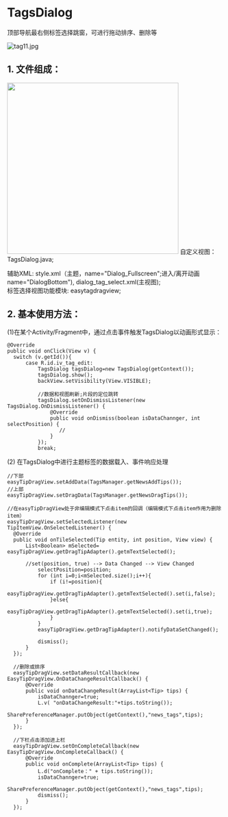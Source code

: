 # TagsDialog
顶部导航最右侧标签选择跳窗，可进行拖动排序、删除等

![tag11.jpg](https://i.loli.net/2021/09/30/Ki4R7dj63aDuwZ2.jpg)

## 1. 文件组成：
<img src="https://i.loli.net/2021/09/30/6QsVg19cnuhxbAE.png" width="400">
自定义视图：TagsDialog.java;   

辅助XML: style.xml（主题，name="Dialog_Fullscreen";进入/离开动画 name="DialogBottom"), dialog_tag_select.xml(主视图);  
标签选择视图功能模块: easytagdragview;  
  
## 2. 基本使用方法：

  (1)在某个Activity/Fragment中，通过点击事件触发TagsDialog以动画形式显示：
  
  ```
  @Override
  public void onClick(View v) {
    switch (v.getId()){
        case R.id.iv_tag_edit:
            TagsDialog tagsDialog=new TagsDialog(getContext());
            tagsDialog.show();
            backView.setVisibility(View.VISIBLE);
            
            //数据和视图刷新;片段的定位跳转
            tagsDialog.setOnDismissListener(new TagsDialog.OnDismissListener() {
                @Override
                public void onDismiss(boolean isDataChannger, int selectPosition) {
                   //
                }
            });
            break;
```
  (2) 在TagsDialog中进行主题标签的数据载入、事件响应处理
  
```
//下部
easyTipDragView.setAddData(TagsManager.getNewsAddTips());
//上部
easyTipDragView.setDragData(TagsManager.getNewsDragTips());

//在easyTipDragView处于非编辑模式下点击item的回调（编辑模式下点击item作用为删除item）
easyTipDragView.setSelectedListener(new TipItemView.OnSelectedListener() {
  @Override
  public void onTileSelected(Tip entity, int position, View view) {
      List<Boolean> mSelected= easyTipDragView.getDragTipAdapter().getmTextSelected();

      //set(position, true) --> Data Changed --> View Changed
          selectPosition=position;
          for (int i=0;i<mSelected.size();i++){
              if (i!=position){
                  easyTipDragView.getDragTipAdapter().getmTextSelected().set(i,false);
              }else{
                  easyTipDragView.getDragTipAdapter().getmTextSelected().set(i,true);
              }
          }
          easyTipDragView.getDragTipAdapter().notifyDataSetChanged();

          dismiss();
      }
  });

  //删除或排序
  easyTipDragView.setDataResultCallback(new EasyTipDragView.OnDataChangeResultCallback() {
      @Override
      public void onDataChangeResult(ArrayList<Tip> tips) {
          isDataChannger=true;
          L.v( "onDataChangeResult:"+tips.toString());
          SharePreferenceManager.putObject(getContext(),"news_tags",tips);
      }
  });

  //下栏点击添加进上栏
  easyTipDragView.setOnCompleteCallback(new EasyTipDragView.OnCompleteCallback() {
      @Override
      public void onComplete(ArrayList<Tip> tips) {
          L.d("onComplete：" + tips.toString());
          isDataChannger=true;
          SharePreferenceManager.putObject(getContext(),"news_tags",tips);
          dismiss();
      }
  });
```
